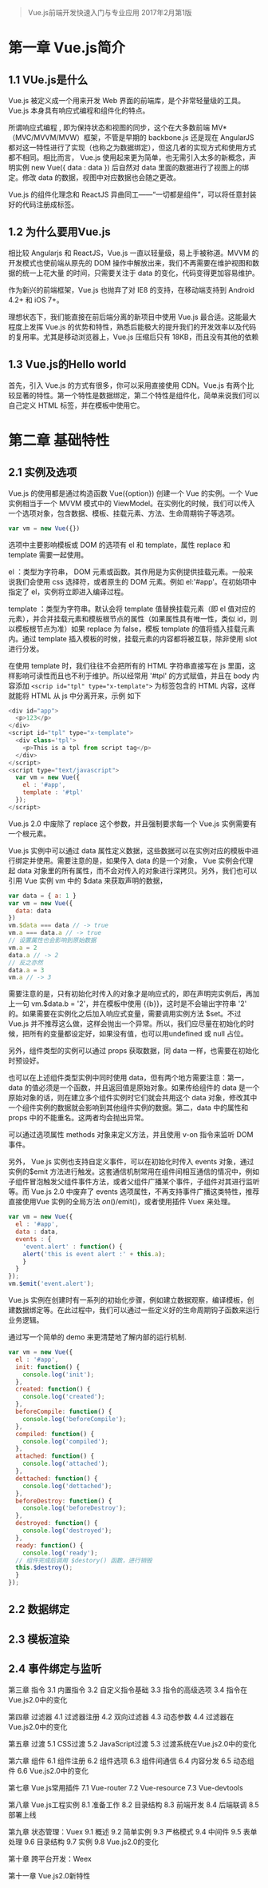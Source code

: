 > Vue.js前端开发快速入门与专业应用
> 2017年2月第1版

# 第一章 Vue.js简介

## 1.1 VUe.js是什么

Vue.js 被定义成一个用来开发 Web 界面的前端库，是个非常轻量级的工具。Vue.js 本身具有响应式编程和组件化的特点。

所谓响应式编程 , 即为保持状态和视图的同步，这个在大多数前端 MV*（MVC/MVVM/MVW）框架，不管是早期的 backbone.js 还是现在 AngularJS 都对这一特性进行了实现（也称之为数据绑定），但这几者的实现方式和使用方式都不相同。相比而言， Vue.js 使用起来更为简单，也无需引入太多的新概念，声明实例 new Vue({ data : data }) 后自然对 data 里面的数据进行了视图上的绑定。修改 data 的数据，视图中对应数据也会随之更改。

Vue.js 的组件化理念和 ReactJS 异曲同工——“一切都是组件”，可以将任意封装好的代码注册成标签。

## 1.2 为什么要用Vue.js

相比较 Angularjs 和 ReactJS，Vue.js 一直以轻量级，易上手被称道。MVVM 的开发模式也使前端从原先的 DOM 操作中解放出来，我们不再需要在维护视图和数据的统一上花大量
的时间，只需要关注于 data 的变化，代码变得更加容易维护。

作为新兴的前端框架，Vue.js 也抛弃了对 IE8 的支持，在移动端支持到 Android 4.2+ 和 iOS 7+。

理想状态下，我们能直接在前后端分离的新项目中使用 Vue.js 最合适。这能最大程度上发挥 Vue.js 的优势和特性，熟悉后能极大的提升我们的开发效率以及代码的复用率。尤其是移动浏览器上，Vue.js 压缩后只有 18KB，而且没有其他的依赖

## 1.3 Vue.js的Hello world

首先，引入 Vue.js 的方式有很多，你可以采用直接使用 CDN。Vue.js 有两个比较显著的特性。第一个特性是数据绑定，第二个特性是组件化，简单来说我们可以自己定义 HTML 标签，并在模板中使用它。

# 第二章 基础特性

## 2.1 实例及选项

Vue.js 的使用都是通过构造函数 Vue({option}) 创建一个 Vue 的实例。一个 Vue 实例相当于一个 MVVM 模式中的 ViewModel。在实例化的时候，我们可以传入一个选项对象，包含数据、模板、挂载元素、方法、生命周期钩子等选项。

```JavaScript
var vm = new Vue({})
```

选项中主要影响模板或 DOM 的选项有 el 和 template，属性 replace 和 template 需要一起使用。

el ：类型为字符串， DOM 元素或函数。其作用是为实例提供挂载元素。一般来说我们会使用 css 选择符，或者原生的 DOM 元素。例如 el:'#app'。在初始项中指定了 el，实例将立即进入编译过程。

template ：类型为字符串。默认会将 template 值替换挂载元素（即 el 值对应的元素），并合并挂载元素和模板根节点的属性（如果属性具有唯一性，类似 id，则以模板根节点为准）如果 replace 为 false，模板 template 的值将插入挂载元素内。通过 template 插入模板的时候，挂载元素的内容都将被互联，除非使用 slot 进行分发。

在使用 template 时，我们往往不会把所有的 HTML 字符串直接写在 js 里面，这样影响可读性而且也不利于维护。所以经常用 '#tpl' 的方式赋值，并且在 body 内容添加 `<scrip id="tpl" type="x-template">` 为标签包含的 HTML 内容，这样就能将 HTML 从 js 中分离开来，示例
如下

```JavaScript
<div id="app">
  <p>123</p>
</div>
<script id="tpl" type="x-template">
  <div class='tpl'>
    <p>This is a tpl from script tag</p>
  </div>
</script>
<script type="text/javascript">
  var vm = new Vue({
    el : '#app',
    template : '#tpl'
  });
</script>
```

Vue.js 2.0 中废除了 replace 这个参数，并且强制要求每一个 Vue.js 实例需要有一个根元素。

Vue.js 实例中可以通过 data 属性定义数据，这些数据可以在实例对应的模板中进行绑定并使用。需要注意的是，如果传入 data 的是一个对象， Vue 实例会代理起 data 对象里的所有属性，而不会对传入的对象进行深拷贝。另外，我们也可以引用 Vue 实例 vm 中的 $data 来获取声明的数据，

```JavaScript
var data = { a: 1 }
var vm = new Vue({
  data: data
})
vm.$data === data // -> true
vm.a === data.a // -> true
// 设置属性也会影响到原始数据
vm.a = 2
data.a // -> 2
// 反之亦然
data.a = 3
vm.a // -> 3
```

需要注意的是，只有初始化时传入的对象才是响应式的，即在声明完实例后，再加上一句 vm.$data.b = '2'，并在模板中使用 {{b}}，这时是不会输出字符串 '2' 的。如果需要在实例化之后加入响应式变量，需要调用实例方法 $set。不过 Vue.js 并不推荐这么做，这样会抛出一个异常。所以，我们应尽量在初始化的时候，把所有的变量都设定好，如果没有值，也可以用undefined 或 null 占位。

另外，组件类型的实例可以通过 props 获取数据，同 data 一样，也需要在初始化时预设好。

也可以在上述组件类型实例中同时使用 data，但有两个地方需要注意：第一，data 的值必须是一个函数，并且返回值是原始对象。如果传给组件的 data 是一个原始对象的话，则在建立多个组件实例时它们就会共用这个 data 对象，修改其中一个组件实例的数据就会影响到其他组件实例的数据。第二，data 中的属性和 props 中的不能重名。这两者均会抛出异常。

可以通过选项属性 methods 对象来定义方法，并且使用 v-on 指令来监听 DOM 事件。

另外， Vue.js 实例也支持自定义事件，可以在初始化时传入 events 对象，通过实例的$emit 方法进行触发。这套通信机制常用在组件间相互通信的情况中，例如子组件冒泡触发父组件事件方法，或者父组件广播某个事件，子组件对其进行监听等。而 Vue.js 2.0 中废弃了 events 选项属性，不再支持事件广播这类特性，推荐直接使用Vue 实例的全局方法 $on()/$emit()，或者使用插件 Vuex 来处理。

```JavaScript
var vm = new Vue({
  el : '#app',
  data : data,
  events : {
    'event.alert' : function() {
    alert('this is event alert :' + this.a);
    }
  }
});
vm.$emit('event.alert');
```

Vue.js 实例在创建时有一系列的初始化步骤，例如建立数据观察，编译模板，创建数据绑定等。在此过程中，我们可以通过一些定义好的生命周期钩子函数来运行业务逻辑。

通过写一个简单的 demo 来更清楚地了解内部的运行机制.

```JavaScript
var vm = new Vue({
  el : '#app',
  init: function() {
    console.log('init');
  },
  created: function() {
    console.log('created');
  },
  beforeCompile: function() {
    console.log('beforeCompile');
  },
  compiled: function() {
    console.log('compiled');
  },
  attached: function() {
    console.log('attached');
  },
  dettached: function() {
    console.log('dettached');
  },
  beforeDestroy: function() {
    console.log('beforeDestroy');
  },
  destroyed: function() {
    console.log('destroyed');
  },
  ready: function() {
    console.log('ready');
  // 组件完成后调用 $destory() 函数，进行销毁
  this.$destroy();
  }
});
```

## 2.2 数据绑定

## 2.3 模板渲染

## 2.4 事件绑定与监听

第三章 指令
3.1 内置指令
3.2 自定义指令基础
3.3 指令的高级选项
3.4 指令在Vue.js2.0中的变化

第四章 过滤器
4.1 过滤器注册
4.2 双向过滤器
4.3 动态参数
4.4 过滤器在Vue.js2.0中的变化

第五章 过渡
5.1 CSS过渡
5.2 JavaScript过渡
5.3 过渡系统在Vue.js2.0中的变化

第六章 组件
6.1 组件注册
6.2 组件选项
6.3 组件间通信
6.4 内容分发
6.5 动态组件
6.6 Vue.js2.0中的变化

第七章 Vue.js常用插件
7.1 Vue-router
7.2 Vue-resource
7.3 Vue-devtools

第八章 Vue.js工程实例
8.1 准备工作
8.2 目录结构
8.3 前端开发
8.4 后端联调
8.5 部署上线

第九章 状态管理：Vuex
9.1 概述
9.2 简单实例
9.3 严格模式
9.4 中间件
9.5 表单处理
9.6 目录结构
9.7 实例
9.8 Vue.js2.0的变化

第十章 跨平台开发：Weex

第十一章 Vue.js2.0新特性

